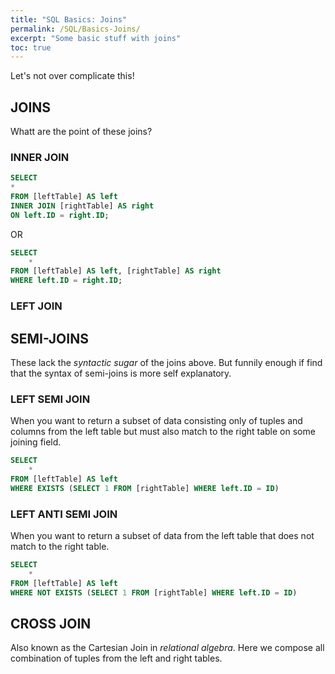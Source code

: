 ```yaml
---
title: "SQL Basics: Joins"
permalink: /SQL/Basics-Joins/
excerpt: "Some basic stuff with joins"
toc: true
---
```


Let's not over complicate this!

## JOINS

Whatt are the point of these joins?

### INNER JOIN

```sql
SELECT
*
FROM [leftTable] AS left
INNER JOIN [rightTable] AS right
ON left.ID = right.ID;
```

OR

```sql
SELECT
	*
FROM [leftTable] AS left, [rightTable] AS right
WHERE left.ID = right.ID;
```

### LEFT JOIN


## SEMI-JOINS

These lack the _syntactic sugar_ of the joins above. 
But funnily enough if find that the syntax of semi-joins is more self explanatory.

### LEFT SEMI JOIN

When you want to return a subset of data consisting only of tuples and columns from the left table but must also match to the right table on some joining field.

```sql
SELECT
	*
FROM [leftTable] AS left
WHERE EXISTS (SELECT 1 FROM [rightTable] WHERE left.ID = ID)
```

### LEFT ANTI SEMI JOIN

When you want to return a subset of data from the left table that does not match to the right table.

```sql
SELECT
	*
FROM [leftTable] AS left
WHERE NOT EXISTS (SELECT 1 FROM [rightTable] WHERE left.ID = ID)
```

## CROSS JOIN 

Also known as the Cartesian Join in _relational algebra_. Here we compose all combination of tuples from the left and right tables.


